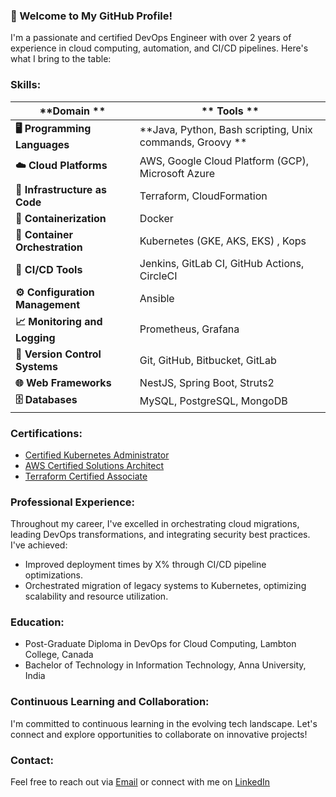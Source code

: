 ### 🚀 Welcome to My GitHub Profile!

I'm a passionate and certified DevOps Engineer with over 2 years of experience in cloud computing, automation, and CI/CD pipelines. Here's what I bring to the table:

### Skills:

| **Domain **    | ** Tools   **                                       |
|-------------------------------|------------------------------------------------------------------------------------------------|
| **🖥️ Programming Languages**    | **Java, Python, Bash scripting, Unix commands, Groovy    **                                       |
| **☁️ Cloud Platforms**          | AWS, Google Cloud Platform (GCP), Microsoft Azure                                             |
| **📜 Infrastructure as Code**   | Terraform, CloudFormation                                                                    |
| **🐳 Containerization**         | Docker                                                                                      |
| **🔄 Container Orchestration**  | Kubernetes (GKE, AKS, EKS) , Kops                                                               |
| **🔧 CI/CD Tools**              | Jenkins, GitLab CI, GitHub Actions, CircleCI                                                  |
| **⚙️ Configuration Management** | Ansible                                                                                     |
| **📈 Monitoring and Logging**   | Prometheus, Grafana                                                                          |
| **📂 Version Control Systems**  | Git, GitHub, Bitbucket, GitLab                                                               |
| **🌐 Web Frameworks**           | NestJS, Spring Boot, Struts2                                                                 |
| **🗄️ Databases**                | MySQL, PostgreSQL, MongoDB                                                                   |



### Certifications:

- [Certified Kubernetes Administrator](https://www.credly.com/badges/e85f4308-06ec-44c1-89b7-b1e20ac35b58/public_url)
- [AWS Certified Solutions Architect](https://www.credly.com/badges/6fb4b59d-ed22-4d2b-827d-5234d468764e/public_url)
- [Terraform Certified Associate](https://www.credly.com/badges/826cf31c-79aa-4666-8e3c-1bd0fd116265/public_url)

### Professional Experience:
Throughout my career, I've excelled in orchestrating cloud migrations, leading DevOps transformations, and integrating security best practices. I've achieved:
- Improved deployment times by X% through CI/CD pipeline optimizations.
- Orchestrated migration of legacy systems to Kubernetes, optimizing scalability and resource utilization.

### Education:
- Post-Graduate Diploma in DevOps for Cloud Computing, Lambton College, Canada
- Bachelor of Technology in Information Technology, Anna University, India

### Continuous Learning and Collaboration:
I'm committed to continuous learning in the evolving tech landscape. Let's connect and explore opportunities to collaborate on innovative projects!

### Contact:
Feel free to reach out via [Email](mailto:kkalyankumar25@gmail.com) or connect with me on [LinkedIn](https://www.linkedin.com/in/kalyankumar-v)

